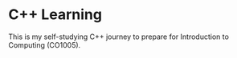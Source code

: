 # C++ Learning
This is my self-studying C++ journey to prepare for Introduction to Computing (CO1005).
